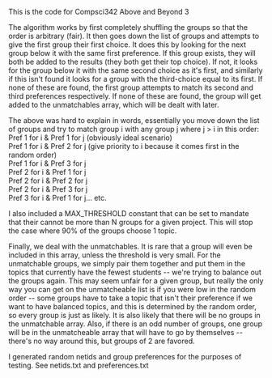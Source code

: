 This is the code for Compsci342 Above and Beyond 3

The algorithm works by first completely shuffling the groups so that the order is arbitrary (fair). It then goes down the list of groups and attempts to give the first group their first choice. It does this by looking for the next group below it with the same first preference. If this group exists, they will both be added to the results (they both get their top choice). If not, it looks for the group below it with the same second choice as it's first, and similarly if this isn't found it looks for a group with the third-choice equal to its first. If none of these are found, the first group attempts to match its second and third preferences respectively. If none of these are found, the group will get added to the unmatchables array, which will be dealt with later.

The above was hard to explain in words, essentially you move down the list of groups and try to match group i with any group j where j > i in this order:  
Pref 1 for i & Pref 1 for j (obviously ideal scenario)  
Pref 1 for i & Pref 2 for j (give priority to i because it comes first in the random order)  
Pref 1 for i & Pref 3 for j  
Pref 2 for i & Pref 1 for j  
Pref 2 for i & Pref 2 for j  
Pref 2 for i & Pref 3 for j  
Pref 3 for i & Pref 1 for j... etc.  

I also included a MAX_THRESHOLD constant that can be set to mandate that their cannot be more than N groups for a given project. This will stop the case where 90% of the groups choose 1 topic. 

Finally, we deal with the unmatchables. It is rare that a group will even be included in this array, unless the threshold is very small. For the unmatchable groups, we simply pair them together and put them in the topics that currently have the fewest students -- we're trying to balance out the groups again. This may seem unfair for a given group, but really the only way you can get on the unmatcheable list is if you were low in the random order -- some groups have to take a topic that isn't their preference if we want to have balanced topics, and this is determined by the random order, so every group is just as likely. It is also likely that there will be no groups in the unmatchable array. Also, if there is an odd number of groups, one group will be in the unmatcheable array that will have to go by themselves -- there's no way around this, but groups of 2 are favored.

I generated random netids and group preferences for the purposes of testing. See netids.txt and preferences.txt
